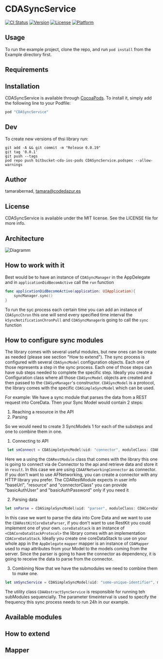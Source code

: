 # CDASyncService

[![CI Status](http://img.shields.io/travis/tamarabernad/CDASyncService.svg?style=flat)](https://travis-ci.org/tamarabernad/CDASyncService)
[![Version](https://img.shields.io/cocoapods/v/CDASyncService.svg?style=flat)](http://cocoapods.org/pods/CDASyncService)
[![License](https://img.shields.io/cocoapods/l/CDASyncService.svg?style=flat)](http://cocoapods.org/pods/CDASyncService)
[![Platform](https://img.shields.io/cocoapods/p/CDASyncService.svg?style=flat)](http://cocoapods.org/pods/CDASyncService)

## Usage

To run the example project, clone the repo, and run `pod install` from the Example directory first.

## Requirements

## Installation

CDASyncService is available through [CocoaPods](http://cocoapods.org). To install
it, simply add the following line to your Podfile:

```ruby
pod "CDASyncService"
```

## Dev
To create new versions of thsi library run:
```unix
git add -A && git commit -m "Release 0.0.19"
git tag '0.0.1'
git push --tags
pod repo push bitbucket-cda-ios-pods CDASyncService.podspec --allow-warnings
```

## Author

tamarabernad, tamara@codedazur.es

## License

CDASyncService is available under the MIT license. See the LICENSE file for more info.


## Architecture
![Diagramm](https://github.com/Codedazur/sync-process-ios/blob/master/readme-resources/diagram.png)

## How to work with it
Best would be to have an instance of `CDASyncManager` in the AppDelegate and in `applicationDidBecomActive` call the `run` function
```swift
func applicationDidBecomeActive(application: UIApplication){
	syncManager.sync()
}
```

To run the syc process each certain time you can add an instance of `CDASyncChron` this one will send every specified time interval the `kSyncNotificationChronPull` and `CDASyncManager`is going to call the `sync` function


## How to configure sync modules
The library comes with several useful modules, but new ones can be create as needed (please see section "How to extend").
The sync process is configured with several `CDASyncModel` configuration objects. Each one of those represents a step in the sync process. Each one of those steps can have sub steps needed to complete the specific step. Ideally you create a Configuration class where all those `CDASyncModel` objects are created and then passed to the `CDASynManager`'s constructor. `CDASyncModel` is a protocol, the library comes with the specific `CDASimpleSyncModel` which can be used.

For example:
We have a sync module that parses the data from a REST request into CoreData. Then your Sync Model would contain 2 steps:
1. Reaching a resource in the API
2. Parsing  

So we would need to create 3 SyncModels 1 for each of the substeps and one to combine them in one.

1. Connecting to API
```swift
 let smConnect = CDASimpleSyncModel(uid: "connector", moduleClass: CDARestModule.self, userInfo: ["baseUrl":"http://api.example.com","resource":"examples","connectorClass":CDAAFNetworkingConnector.self, "basicAuthUser":"user", "basicAuthPassword":"pass"] as [NSObject : AnyObject], timeInterval: 0)
 ```
Here we a using the `CDARestModule` class that comes with the library this one is going to connect via de Connector to the api and retrieve data and store it in `result`. In this case we are using `CDAAFNetworkingConnector` as connector. If you don't want to use AFNetworking, you can create a connector with any HTTP library you prefer.
The CDARestModule expects in user info "baseUrl", "resource" and "connectorClass" you can provide "basicAuthUser" and "basicAuthPassword" only if you need it

2. Parsing data
```swift
let smParse = CDASimpleSyncModel(uid: "parser", moduleClass: CDACoreDataParserSyncModule.self, userInfo: ["parserClass":CDARestKitCoreDataParser.self,"coreDataStack":coreDataStack,"mapping":mapper] as [NSObject : AnyObject], timeInterval: 0)
```
In this case we want to parse the data into Core Data and we want to use the `CDARestKitCoreDataParser`, if you don't want to use RestKit you could implement one of your own.
`coreDataStack` is an instance of `<CDACoreDataStackProtocol>` the library comes with an implementation `CDACoreDataStack`. Ideally you create one coreDataStack to use on your whole app in the `AppDelegate` 
`mapper` mapper is an instance of `CDAMapper` used to map attributes from your Model to the models coming from the server.
Since the parser is going to have the connector as dependency, it is going to receive the data to parse from the connector.

3. Combining
Now that we have the submodules we need to combine them to make one.

```swift
let smSyncService = CDASimpleSyncModel(uid: "some-unique-identifier", moduleClass: CDAAbstractSyncService.self, userInfo: nil, subModuleModels: [smConnect, smParse]], timeInterval: 60*60*24)
```
The utility class `CDAAbstractSyncService` is responsible for running teh subModules sequencially. The parameter timeinterval is used to specify the frequency this sync process needs to run 24h in our example.




## Available modules

## How to extend

## Mapper

